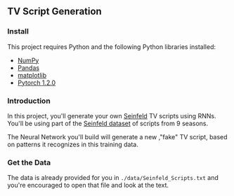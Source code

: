 ## TV Script Generation

### Install

This project requires Python and the following Python libraries installed:

- [NumPy](http://www.numpy.org/)
- [Pandas](http://pandas.pydata.org)
- [matplotlib](http://matplotlib.org/)
- [Pytorch 1.2.0](https://pytorch.org)

### Introduction

In this project, you'll generate your own [Seinfeld](https://en.wikipedia.org/wiki/Seinfeld) TV scripts using RNNs. You'll be using part of the [Seinfeld dataset](https://www.kaggle.com/thec03u5/seinfeld-chronicles#scripts.csv) of scripts from 9 seasons. 

The Neural Network you'll build will generate a new ,"fake" TV script, based on patterns it recognizes in this training data.

### Get the Data

The data is already provided for you in ```./data/Seinfeld_Scripts.txt``` and you're encouraged to open that file and look at the text.
